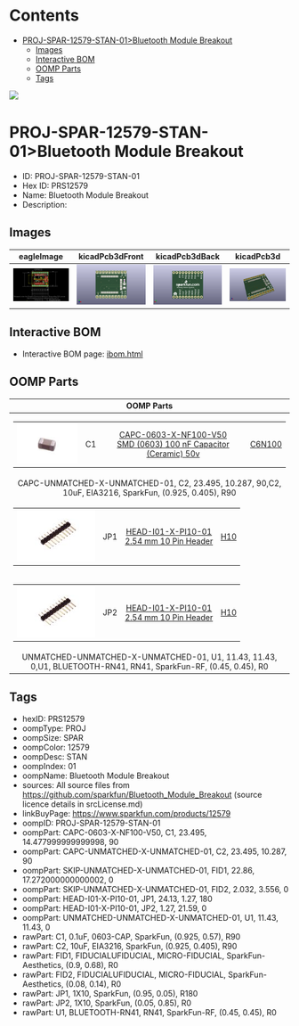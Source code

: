 



Contents
========

* [PROJ-SPAR-12579-STAN-01>Bluetooth Module Breakout](#proj-spar-12579-stan-01bluetooth-module-breakout)
	* [Images](#images)
	* [Interactive BOM](#interactive-bom)
	* [OOMP Parts](#oomp-parts)
	* [Tags](#tags)
  
![][im]
# PROJ-SPAR-12579-STAN-01>Bluetooth Module Breakout

- ID: PROJ-SPAR-12579-STAN-01
- Hex ID: PRS12579
- Name: Bluetooth Module Breakout
- Description: 

## Images
  
  

|eagleImage|kicadPcb3dFront|kicadPcb3dBack|kicadPcb3d|
| :---: | :---: | :---: | :---: |
|[![eagleImage](eagleImage_140.png)](eagleImage_600.png)|[![kicadPcb3dFront](kicadPcb3dFront_140.png)](kicadPcb3dFront_600.png)|[![kicadPcb3dBack](kicadPcb3dBack_140.png)](kicadPcb3dBack_600.png)|[![kicadPcb3d](kicadPcb3d_140.png)](kicadPcb3d_600.png)|

## Interactive BOM

- Interactive BOM page: [ibom.html](kicad/bom/ibom.html)

## OOMP Parts
  

|OOMP Parts|
| :---: |
|<table><tr><td>![CAPC-0603-X-NF100-V50](https://raw.githubusercontent.com/oomlout/oomlout_OOMP_parts/main/CAPC-0603-X-NF100-V50/image_140.jpg)</td><td> C1</td><td>[CAPC-0603-X-NF100-V50<br>SMD (0603) 100 nF Capacitor (Ceramic) 50v](https://github.com/oomlout/oomlout_OOMP_parts/tree/main/CAPC-0603-X-NF100-V50/)</td><td>[C6N100](https://github.com/oomlout/oomlout_OOMP_parts/tree/main/CAPC-0603-X-NF100-V50/)</td></tr></table>|
|CAPC-UNMATCHED-X-UNMATCHED-01, C2, 23.495, 10.287, 90,C2, 10uF, EIA3216, SparkFun, (0.925, 0.405), R90|
|<table><tr><td>![HEAD-I01-X-PI10-01](https://raw.githubusercontent.com/oomlout/oomlout_OOMP_parts/main/HEAD-I01-X-PI10-01/image_140.jpg)</td><td> JP1</td><td>[HEAD-I01-X-PI10-01<br>2.54 mm 10 Pin Header](https://github.com/oomlout/oomlout_OOMP_parts/tree/main/HEAD-I01-X-PI10-01/)</td><td>[H10](https://github.com/oomlout/oomlout_OOMP_parts/tree/main/HEAD-I01-X-PI10-01/)</td></tr></table>|
|<table><tr><td>![HEAD-I01-X-PI10-01](https://raw.githubusercontent.com/oomlout/oomlout_OOMP_parts/main/HEAD-I01-X-PI10-01/image_140.jpg)</td><td> JP2</td><td>[HEAD-I01-X-PI10-01<br>2.54 mm 10 Pin Header](https://github.com/oomlout/oomlout_OOMP_parts/tree/main/HEAD-I01-X-PI10-01/)</td><td>[H10](https://github.com/oomlout/oomlout_OOMP_parts/tree/main/HEAD-I01-X-PI10-01/)</td></tr></table>|
|UNMATCHED-UNMATCHED-X-UNMATCHED-01, U1, 11.43, 11.43, 0,U1, BLUETOOTH-RN41, RN41, SparkFun-RF, (0.45, 0.45), R0|

## Tags

- hexID: PRS12579
- oompType: PROJ
- oompSize: SPAR
- oompColor: 12579
- oompDesc: STAN
- oompIndex: 01
- oompName: Bluetooth Module Breakout
- sources: All source files from https://github.com/sparkfun/Bluetooth_Module_Breakout (source licence details in srcLicense.md)
- linkBuyPage: https://www.sparkfun.com/products/12579
- oompID: PROJ-SPAR-12579-STAN-01
- oompPart: CAPC-0603-X-NF100-V50, C1, 23.495, 14.477999999999998, 90
- oompPart: CAPC-UNMATCHED-X-UNMATCHED-01, C2, 23.495, 10.287, 90
- oompPart: SKIP-UNMATCHED-X-UNMATCHED-01, FID1, 22.86, 17.272000000000002, 0
- oompPart: SKIP-UNMATCHED-X-UNMATCHED-01, FID2, 2.032, 3.556, 0
- oompPart: HEAD-I01-X-PI10-01, JP1, 24.13, 1.27, 180
- oompPart: HEAD-I01-X-PI10-01, JP2, 1.27, 21.59, 0
- oompPart: UNMATCHED-UNMATCHED-X-UNMATCHED-01, U1, 11.43, 11.43, 0
- rawPart: C1, 0.1uF, 0603-CAP, SparkFun, (0.925, 0.57), R90
- rawPart: C2, 10uF, EIA3216, SparkFun, (0.925, 0.405), R90
- rawPart: FID1, FIDUCIALUFIDUCIAL, MICRO-FIDUCIAL, SparkFun-Aesthetics, (0.9, 0.68), R0
- rawPart: FID2, FIDUCIALUFIDUCIAL, MICRO-FIDUCIAL, SparkFun-Aesthetics, (0.08, 0.14), R0
- rawPart: JP1, 1X10, SparkFun, (0.95, 0.05), R180
- rawPart: JP2, 1X10, SparkFun, (0.05, 0.85), R0
- rawPart: U1, BLUETOOTH-RN41, RN41, SparkFun-RF, (0.45, 0.45), R0



[im]: kicadPcb3d_450.png
